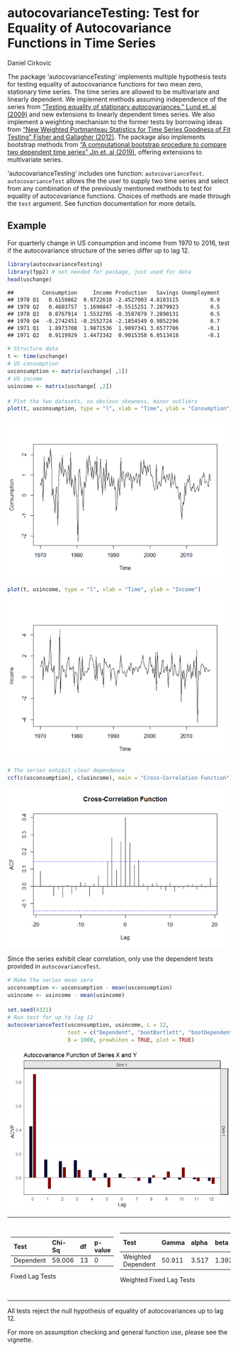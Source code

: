 autocovarianceTesting: Test for Equality of Autocovariance Functions in
Time Series
================
Daniel Cirkovic

The package ‘autocovarianceTesting’ implements multiple hypothesis tests
for testing equality of autocovariance functions for two mean zero,
stationary time series. The time series are allowed to be multivariate
and linearly dependent. We implement methods assuming independence of
the series from [“Testing equality of stationary autocovariances.” Lund
et. al (2009)](https://doi.org/10.1111/j.1467-9892.2009.00616.x) and new
extensions to linearly dependent times series. We also implement a
weighting mechanism to the former tests by borrowing ideas from [“New
Weighted Portmanteau Statistics for Time Series Goodness of Fit Testing”
Fisher and Gallagher
(2012)](https://doi.org/10.1080/01621459.2012.688465). The package also
implements bootstrap methods from [“A computational bootstrap procedure
to compare two dependent time series” Jin et. al
(2019)](https://doi.org/10.1080/00949655.2019.1639704), offering
extensions to multivariate series.

‘autocovarianceTesting’ includes one function: `autocovarianceTest`.
`autocovarianceTest` allows the the user to supply two time series and
select from any combination of the previously mentioned methods to test
for equality of autocovariance functions. Choices of methods are made
through the `test` argument. See function documentation for more
details.

## Example

For quarterly change in US consumption and income from 1970 to 2016,
test if the autocovariance structure of the series differ up to lag 12.

``` r
library(autocovarianceTesting)
library(fpp2) # not needed for package, just used for data
head(uschange)
```

    ##         Consumption     Income Production   Savings Unemployment
    ## 1970 Q1   0.6159862  0.9722610 -2.4527003 4.8103115          0.9
    ## 1970 Q2   0.4603757  1.1690847 -0.5515251 7.2879923          0.5
    ## 1970 Q3   0.8767914  1.5532705 -0.3587079 7.2890131          0.5
    ## 1970 Q4  -0.2742451 -0.2552724 -2.1854549 0.9852296          0.7
    ## 1971 Q1   1.8973708  1.9871536  1.9097341 3.6577706         -0.1
    ## 1971 Q2   0.9119929  1.4473342  0.9015358 6.0513418         -0.1

``` r
# Structure data
t <- time(uschange)
# US consumption
usconsumption <- matrix(uschange[ ,1])
# US income
usincome <- matrix(uschange[ ,2])

# Plot the two datasets, no obvious skewness, minor outliers
plot(t, usconsumption, type = "l", xlab = "Time", ylab = "Consumption")
```

![](README_files/figure-gfm/unnamed-chunk-1-1.png)<!-- -->

``` r
plot(t, usincome, type = "l", xlab = "Time", ylab = "Income")
```

![](README_files/figure-gfm/unnamed-chunk-1-2.png)<!-- -->

``` r
# The series exhibit clear dependence
ccf(c(usconsumption), c(usincome), main = "Cross-Correlation Function")
```

![](README_files/figure-gfm/unnamed-chunk-1-3.png)<!-- -->

Since the series exhibit clear correlation, only use the dependent tests
provided in `autocovarianceTest`.

``` r
# Make the series mean zero
usconsumption <- usconsumption - mean(usconsumption)
usincome <- usincome - mean(usincome)

set.seed(4321)
# Run test for up to lag 12
autocovarianceTest(usconsumption, usincome, L = 12, 
                   test = c("Dependent", "bootBartlett", "bootDependent"),
                   B = 1000, prewhiten = TRUE, plot = TRUE)
```

![](README_files/figure-gfm/unnamed-chunk-2-1.png)<!-- -->

<table class="kable_wrapper">

<tbody>

<tr>

<td>

| Test      | Chi-Sq | df | p-value |
| :-------- | :----- | :- | :------ |
| Dependent | 59.006 | 13 | 0       |

Fixed Lag Tests

</td>

<td>

| Test               | Gamma  | alpha | beta  | p-value |
| :----------------- | :----- | :---- | :---- | :------ |
| Weighted Dependent | 50.911 | 3.517 | 1.392 | 0       |

Weighted Fixed Lag Tests

</td>

<td>

| Test               | Statitic | L hat | p-value |
| :----------------- | :------- | :---- | :------ |
| Bootstrap-Jin      | 10.669   | 6     | 0.007   |
| Bootstrap-Bartlett | 34.804   | 3     | 0.009   |

Automatic Lag Selection Tests

</td>

</tr>

</tbody>

</table>

All tests reject the null hypothesis of equality of autocovariances up
to lag 12.

For more on assumption checking and general function use, please see the
vignette.
